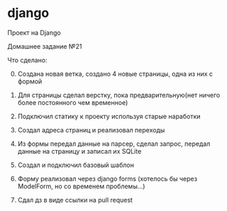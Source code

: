 ﻿# django


Проект на Django

 

Домашнее задание №21

Что сделано:

0. Создана новая ветка, создано 4 новые страницы, одна из них с формой

1. Для страницы сделал верстку, пока предварительную(нет ничего более постоянного чем временное)

2. Подключил статику к проекту используя старые наработки

3. Создал адреса страниц и реализовал переходы

4. Из формы передал данные на парсер, сделал запрос, передал данные на страницу и записал их SQLite

5. Создал и подключил базовый шаблон

6. Форму реализовал через django forms (хотелось бы через ModelForm, но со временем проблемы...)

7. Сдал дз в виде ссылки на pull request

